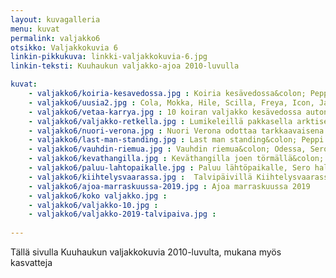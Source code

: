 ```yaml
---
layout: kuvagalleria
menu: kuvat
permalink: valjakko6
otsikko: Valjakkokuvia 6
linkin-pikkukuva: linkki-valjakkokuvia-6.jpg
linkin-teksti: Kuuhaukun valjakko-ajoa 2010-luvulla

kuvat:
    - valjakko6/koiria-kesavedossa.jpg : Koiria kesävedossa&colon; Peppi, Joiku, Freya, Odessa ja Sero 
    - valjakko6/uusia2.jpg : Cola, Mokka, Hile, Scilla, Freya, Icon, Jade ja Pepsi (Nata ja Joiku takana) 
    - valjakko6/vetaa-karrya.jpg : 10 koiran valjakko kesävedossa auton edessä
    - valjakko6/valjakko-retkella.jpg : Lumikeleillä pakkasella arktiset rekikoirat ovat omimmassa elementissään
    - valjakko6/nuori-verona.jpg : Nuori Verona odottaa tarkkaavaisena lähtökomentoa&colon; Mush!  
    - valjakko6/last-man-standing.jpg : Last man standing&colon; Peppi katsoo haikeana reitille ajon jälkeen
    - valjakko6/vauhdin-riemua.jpg : Vauhdin riemua&colon; Odessa, Sero ja Verona  
    - valjakko6/kevathangilla.jpg : Keväthangilla joen törmällä&colon; Odessa, Valo ja Sero
    - valjakko6/paluu-lahtopaikalle.jpg : Paluu lähtöpaikalle, Sero haluaisi palata reitille 
    - valjakko6/kiihtelysvaarassa.jpg :  Talvipäivillä Kiihtelysvaarassa, 22 km:n reitti taittui hienosti
    - valjakko6/ajoa-marraskuussa-2019.jpg : Ajoa marraskuussa 2019
    - valjakko6/koko valjakko.jpg : 
    - valjakko6/valjakko-10.jpg : 
    - valjakko6/valjakko-2019-talvipaiva.jpg : 
    
---
```


Tällä sivulla Kuuhaukun valjakkokuvia 2010-luvulta,  mukana myös kasvatteja
